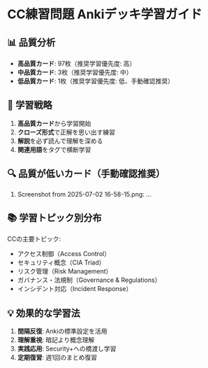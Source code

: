 # CC練習問題 Ankiデッキ学習ガイド

## 📊 品質分析
- **高品質カード**: 97枚（推奨学習優先度: 高）
- **中品質カード**: 3枚（推奨学習優先度: 中）  
- **低品質カード**: 1枚（推奨学習優先度: 低、手動確認推奨）

## 🎯 学習戦略
1. **高品質カード**から学習開始
2. **クローズ形式**で正解を思い出す練習
3. **解説**を必ず読んで理解を深める
4. **関連用語**をタグで横断学習

## 🔍 品質が低いカード（手動確認推奨）
1. Screenshot from 2025-07-02 16-58-15.png: ...

## 📚 学習トピック別分布
CCの主要トピック:
- アクセス制御（Access Control）
- セキュリティ概念（CIA Triad）
- リスク管理（Risk Management）
- ガバナンス・法規制（Governance & Regulations）
- インシデント対応（Incident Response）

## 💡 効果的な学習法
1. **間隔反復**: Ankiの標準設定を活用
2. **理解重視**: 暗記より概念理解
3. **実践応用**: Security+への橋渡し学習
4. **定期復習**: 週1回のまとめ復習
